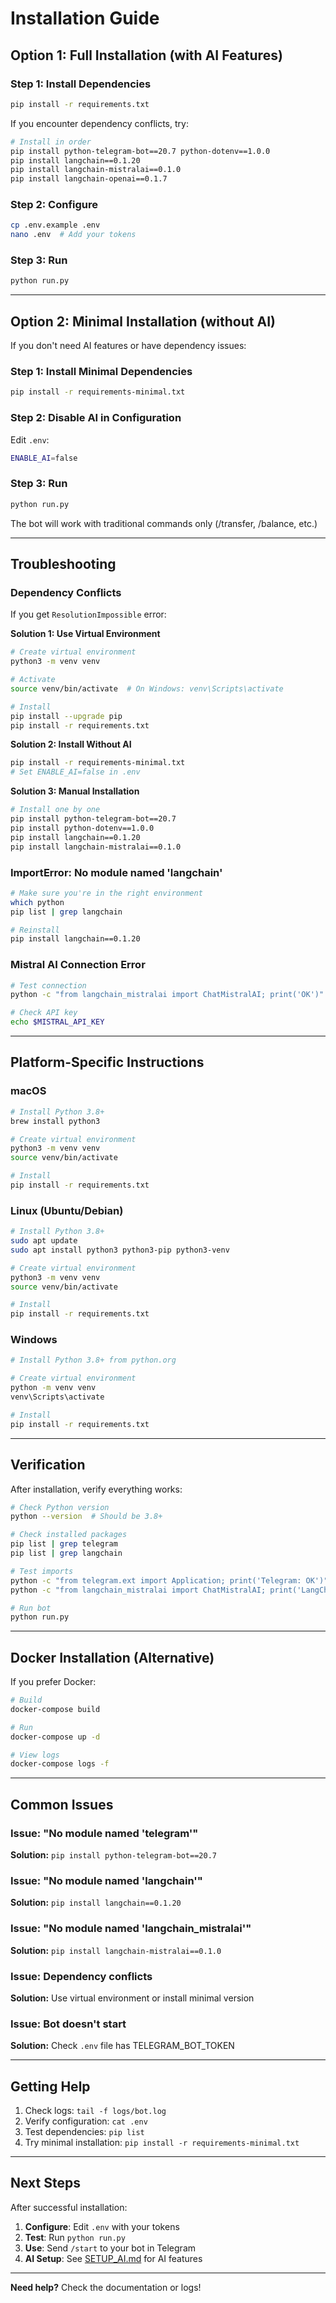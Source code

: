 # Installation Guide

## Option 1: Full Installation (with AI Features)

### Step 1: Install Dependencies

```bash
pip install -r requirements.txt
```

If you encounter dependency conflicts, try:

```bash
# Install in order
pip install python-telegram-bot==20.7 python-dotenv==1.0.0
pip install langchain==0.1.20
pip install langchain-mistralai==0.1.0
pip install langchain-openai==0.1.7
```

### Step 2: Configure

```bash
cp .env.example .env
nano .env  # Add your tokens
```

### Step 3: Run

```bash
python run.py
```

---

## Option 2: Minimal Installation (without AI)

If you don't need AI features or have dependency issues:

### Step 1: Install Minimal Dependencies

```bash
pip install -r requirements-minimal.txt
```

### Step 2: Disable AI in Configuration

Edit `.env`:
```bash
ENABLE_AI=false
```

### Step 3: Run

```bash
python run.py
```

The bot will work with traditional commands only (/transfer, /balance, etc.)

---

## Troubleshooting

### Dependency Conflicts

If you get `ResolutionImpossible` error:

**Solution 1: Use Virtual Environment**
```bash
# Create virtual environment
python3 -m venv venv

# Activate
source venv/bin/activate  # On Windows: venv\Scripts\activate

# Install
pip install --upgrade pip
pip install -r requirements.txt
```

**Solution 2: Install Without AI**
```bash
pip install -r requirements-minimal.txt
# Set ENABLE_AI=false in .env
```

**Solution 3: Manual Installation**
```bash
# Install one by one
pip install python-telegram-bot==20.7
pip install python-dotenv==1.0.0
pip install langchain==0.1.20
pip install langchain-mistralai==0.1.0
```

### ImportError: No module named 'langchain'

```bash
# Make sure you're in the right environment
which python
pip list | grep langchain

# Reinstall
pip install langchain==0.1.20
```

### Mistral AI Connection Error

```bash
# Test connection
python -c "from langchain_mistralai import ChatMistralAI; print('OK')"

# Check API key
echo $MISTRAL_API_KEY
```

---

## Platform-Specific Instructions

### macOS

```bash
# Install Python 3.8+
brew install python3

# Create virtual environment
python3 -m venv venv
source venv/bin/activate

# Install
pip install -r requirements.txt
```

### Linux (Ubuntu/Debian)

```bash
# Install Python 3.8+
sudo apt update
sudo apt install python3 python3-pip python3-venv

# Create virtual environment
python3 -m venv venv
source venv/bin/activate

# Install
pip install -r requirements.txt
```

### Windows

```bash
# Install Python 3.8+ from python.org

# Create virtual environment
python -m venv venv
venv\Scripts\activate

# Install
pip install -r requirements.txt
```

---

## Verification

After installation, verify everything works:

```bash
# Check Python version
python --version  # Should be 3.8+

# Check installed packages
pip list | grep telegram
pip list | grep langchain

# Test imports
python -c "from telegram.ext import Application; print('Telegram: OK')"
python -c "from langchain_mistralai import ChatMistralAI; print('LangChain: OK')"

# Run bot
python run.py
```

---

## Docker Installation (Alternative)

If you prefer Docker:

```bash
# Build
docker-compose build

# Run
docker-compose up -d

# View logs
docker-compose logs -f
```

---

## Common Issues

### Issue: "No module named 'telegram'"
**Solution:** `pip install python-telegram-bot==20.7`

### Issue: "No module named 'langchain'"
**Solution:** `pip install langchain==0.1.20`

### Issue: "No module named 'langchain_mistralai'"
**Solution:** `pip install langchain-mistralai==0.1.0`

### Issue: Dependency conflicts
**Solution:** Use virtual environment or install minimal version

### Issue: Bot doesn't start
**Solution:** Check `.env` file has TELEGRAM_BOT_TOKEN

---

## Getting Help

1. Check logs: `tail -f logs/bot.log`
2. Verify configuration: `cat .env`
3. Test dependencies: `pip list`
4. Try minimal installation: `pip install -r requirements-minimal.txt`

---

## Next Steps

After successful installation:

1. **Configure**: Edit `.env` with your tokens
2. **Test**: Run `python run.py`
3. **Use**: Send `/start` to your bot in Telegram
4. **AI Setup**: See [SETUP_AI.md](SETUP_AI.md) for AI features

---

**Need help?** Check the documentation or logs!
